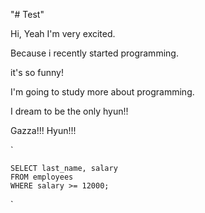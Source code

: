 "# Test" 

Hi, Yeah I'm very excited. 

Because i recently started programming. 

it's so funny!

I'm going to study more about programming.

I dream to be the only hyun!!

Gazza!!! Hyun!!!

`  
  
    SELECT last_name, salary
    FROM employees
    WHERE salary >= 12000;   
`
